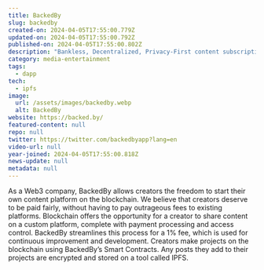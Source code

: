 ```yaml
---
title: BackedBy
slug: backedby
created-on: 2024-04-05T17:55:00.779Z
updated-on: 2024-04-05T17:55:00.792Z
published-on: 2024-04-05T17:55:00.802Z
description: "Bankless, Decentralized, Privacy-First content subscription protocol for creators."
category: media-entertainment
tags:
  - dapp
tech:
  - ipfs
image:
  url: /assets/images/backedby.webp
  alt: BackedBy
website: https://backed.by/
featured-content: null
repo: null
twitter: https://twitter.com/backedbyapp?lang=en
video-url: null
year-joined: 2024-04-05T17:55:00.818Z
news-update: null
metadata: null
---
```


As a Web3 company, BackedBy allows creators the freedom to start their own content platform on the blockchain. We believe that creators deserve to be paid fairly, without having to pay outrageous fees to existing platforms. Blockchain offers the opportunity for a creator to share content on a custom platform, complete with payment processing and access control. BackedBy streamlines this process for a 1% fee, which is used for continuous improvement and development. Creators make projects on the blockchain using BackedBy’s Smart Contracts. Any posts they add to their projects are encrypted and stored on a tool called IPFS.
